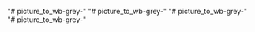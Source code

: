 "# picture_to_wb-grey-" 
"# picture_to_wb-grey-" 
"# picture_to_wb-grey-" 
"# picture_to_wb-grey-" 
